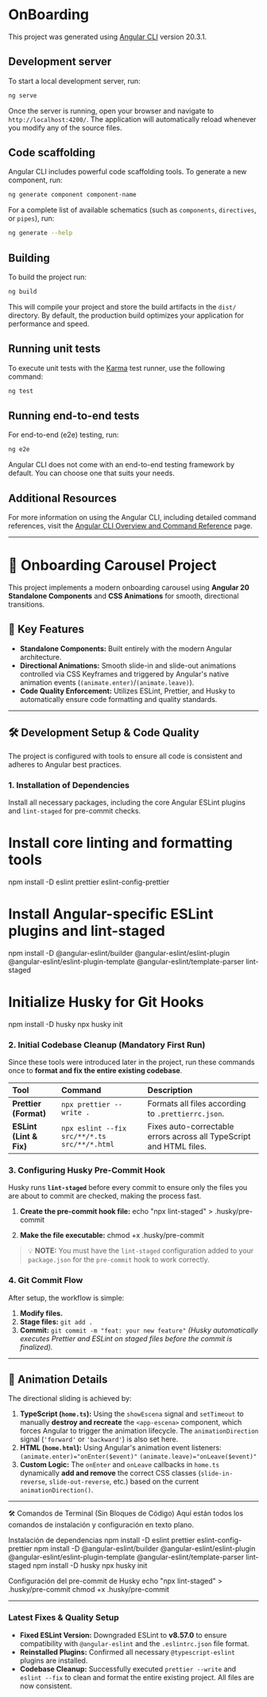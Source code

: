 # OnBoarding

This project was generated using [Angular CLI](https://github.com/angular/angular-cli) version 20.3.1.

## Development server

To start a local development server, run:

```bash
ng serve
```

Once the server is running, open your browser and navigate to `http://localhost:4200/`. The application will automatically reload whenever you modify any of the source files.

## Code scaffolding

Angular CLI includes powerful code scaffolding tools. To generate a new component, run:

```bash
ng generate component component-name
```

For a complete list of available schematics (such as `components`, `directives`, or `pipes`), run:

```bash
ng generate --help
```

## Building

To build the project run:

```bash
ng build
```

This will compile your project and store the build artifacts in the `dist/` directory. By default, the production build optimizes your application for performance and speed.

## Running unit tests

To execute unit tests with the [Karma](https://karma-runner.github.io) test runner, use the following command:

```bash
ng test
```

## Running end-to-end tests

For end-to-end (e2e) testing, run:

```bash
ng e2e
```

Angular CLI does not come with an end-to-end testing framework by default. You can choose one that suits your needs.

## Additional Resources

For more information on using the Angular CLI, including detailed command references, visit the [Angular CLI Overview and Command Reference](https://angular.dev/tools/cli) page.

---

# 🚀 Onboarding Carousel Project

This project implements a modern onboarding carousel using **Angular 20 Standalone Components** and **CSS Animations** for smooth, directional transitions.

## 🌟 Key Features

- **Standalone Components:** Built entirely with the modern Angular architecture.
- **Directional Animations:** Smooth slide-in and slide-out animations controlled via CSS Keyframes and triggered by Angular's native animation events (`(animate.enter)`/`(animate.leave)`).
- **Code Quality Enforcement:** Utilizes ESLint, Prettier, and Husky to automatically ensure code formatting and quality standards.

---

## 🛠️ Development Setup & Code Quality

The project is configured with tools to ensure all code is consistent and adheres to Angular best practices.

### 1. Installation of Dependencies

Install all necessary packages, including the core Angular ESLint plugins and `lint-staged` for pre-commit checks.

# Install core linting and formatting tools

npm install -D eslint prettier eslint-config-prettier

# Install Angular-specific ESLint plugins and lint-staged

npm install -D @angular-eslint/builder @angular-eslint/eslint-plugin @angular-eslint/eslint-plugin-template @angular-eslint/template-parser lint-staged

# Initialize Husky for Git Hooks

npm install -D husky
npx husky init

### 2. Initial Codebase Cleanup (Mandatory First Run)

Since these tools were introduced later in the project, run these commands once to **format and fix the entire existing codebase**.

| Tool                    | Command                                      | Description                                                         |
| :---------------------- | :------------------------------------------- | :------------------------------------------------------------------ |
| **Prettier (Format)**   | `npx prettier --write .`                     | Formats all files according to `.prettierrc.json`.                  |
| **ESLint (Lint & Fix)** | `npx eslint --fix src/**/*.ts src/**/*.html` | Fixes auto-correctable errors across all TypeScript and HTML files. |

### 3. Configuring Husky Pre-Commit Hook

Husky runs **`lint-staged`** before every commit to ensure only the files you are about to commit are checked, making the process fast.

1.  **Create the pre-commit hook file:**
    echo "npx lint-staged" > .husky/pre-commit

2.  **Make the file executable:**
    chmod +x .husky/pre-commit

> 💡 **NOTE:** You must have the `lint-staged` configuration added to your `package.json` for the `pre-commit` hook to work correctly.

### 4. Git Commit Flow

After setup, the workflow is simple:

1.  **Modify files.**
2.  **Stage files:** `git add .`
3.  **Commit:** `git commit -m "feat: your new feature"`
    _(Husky automatically executes Prettier and ESLint on staged files before the commit is finalized)._

---

## 🎨 Animation Details

The directional sliding is achieved by:

1.  **TypeScript (`home.ts`):** Using the `showEscena` signal and `setTimeout` to manually **destroy and recreate** the `<app-escena>` component, which forces Angular to trigger the animation lifecycle. The `animationDirection` signal (`'forward'` or `'backward'`) is also set here.
2.  **HTML (`home.html`):** Using Angular's animation event listeners:
    `(animate.enter)="onEnter($event)"`
    `(animate.leave)="onLeave($event)"`
3.  **Custom Logic:** The `onEnter` and `onLeave` callbacks in `home.ts` dynamically **add and remove** the correct CSS classes (`slide-in-reverse`, `slide-out-reverse`, etc.) based on the current `animationDirection()`.

---

🛠️ Comandos de Terminal (Sin Bloques de Código)
Aquí están todos los comandos de instalación y configuración en texto plano.

Instalación de dependencias
npm install -D eslint prettier eslint-config-prettier
npm install -D @angular-eslint/builder @angular-eslint/eslint-plugin @angular-eslint/eslint-plugin-template @angular-eslint/template-parser lint-staged
npm install -D husky
npx husky init

Configuración del pre-commit de Husky
echo "npx lint-staged" > .husky/pre-commit
chmod +x .husky/pre-commit

---

### Latest Fixes & Quality Setup

- **Fixed ESLint Version:** Downgraded ESLint to **v8.57.0** to ensure compatibility with `@angular-eslint` and the `.eslintrc.json` file format.
- **Reinstalled Plugins:** Confirmed all necessary `@typescript-eslint` plugins are installed.
- **Codebase Cleanup:** Successfully executed `prettier --write` and `eslint --fix` to clean and format the entire existing project. All files are now consistent.
